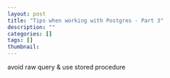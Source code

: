 ```yaml
---
layout: post
title: "Tips when working with Postgres - Part 3"
description: ""
categories: []
tags: []
thumbnail:
---
```


avoid raw query & use stored procedure
